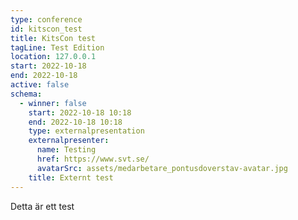 ```yaml
---
type: conference
id: kitscon_test
title: KitsCon test
tagLine: Test Edition
location: 127.0.0.1
start: 2022-10-18
end: 2022-10-18
active: false
schema:
  - winner: false
    start: 2022-10-18 10:18
    end: 2022-10-18 10:18
    type: externalpresentation
    externalpresenter:
      name: Testing
      href: https://www.svt.se/
      avatarSrc: assets/medarbetare_pontusdoverstav-avatar.jpg
    title: Externt test
---
```

Detta är ett test